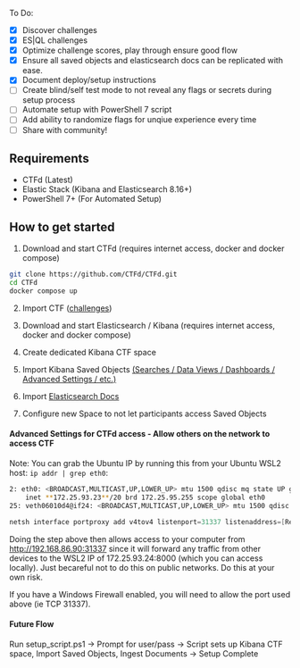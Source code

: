 To Do:
- [x] Discover challenges
- [x] ES|QL challenges
- [x] Optimize challenge scores, play through ensure good flow
- [x] Ensure all saved objects and elasticsearch docs can be replicated with ease.
- [x] Document deploy/setup instructions
- [ ] Create blind/self test mode to not reveal any flags or secrets during setup process
- [ ] Automate setup with PowerShell 7 script
- [ ] Add ability to randomize flags for unqiue experience every time
- [ ] Share with community!

## Requirements
- CTFd (Latest)
- Elastic Stack (Kibana and Elasticsearch 8.16+)
- PowerShell 7+ (For Automated Setup)

## How to get started
1. Download and start CTFd (requires internet access, docker and docker compose)
```bash
git clone https://github.com/CTFd/CTFd.git
cd CTFd
docker compose up
```

2. Import CTF ([challenges](https://github.com/nicpenning/kibana-ctf/blob/main/CTFd_Events/Kibana%20CTF.2024-12-13_04_17_16.zip))

3. Download and start Elasticsearch / Kibana (requires internet access, docker and docker compose)

4. Create dedicated Kibana CTF space

5. Import Kibana Saved Objects [(Searches / Data Views / Dashboards / Advanced Settings / etc.) ](https://github.com/nicpenning/kibana-ctf/tree/main/Discover)

6. Import [Elasticsearch Docs](https://github.com/nicpenning/kibana-ctf/blob/main/CTFd_Events/solutions.txt)

7. Configure new Space to not let participants access Saved Objects

#### Advanced Settings for CTFd access - Allow others on the network to access CTF
Note: You can grab the Ubuntu IP by running this from your Ubuntu WSL2 host: `ip addr | grep eth0`:
```bash
2: eth0: <BROADCAST,MULTICAST,UP,LOWER_UP> mtu 1500 qdisc mq state UP group default qlen 1000
    inet **172.25.93.23**/20 brd 172.25.95.255 scope global eth0
25: veth06010d4@if24: <BROADCAST,MULTICAST,UP,LOWER_UP> mtu 1500 qdisc noqueue master br-765cf15dc8a1 state UP group default
```

```Powershell
netsh interface portproxy add v4tov4 listenport=31337 listenaddress=[Replace this with your local IP. Example == 192.168.86.90] connectport=8000 connectaddress=[Replace this with your WSL2 IP. Example == 172.25.93.23]
```
Doing the step above then allows access to your computer from http://192.168.86.90:31337 since it will forward any traffic from other devices to the WSL2 IP of 172.25.93.24:8000 (which you can access locally). Just becareful not to do this on public networks. Do this at your own risk.

If you have a Windows Firewall enabled, you will need to allow the port used above (ie TCP 31337).

#### Future Flow
Run setup_script.ps1 -> Prompt for user/pass -> Script sets up Kibana CTF space, Import Saved Objects, Ingest Documents -> Setup Complete
